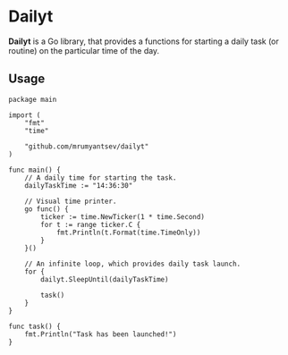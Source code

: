 # Dailyt

**Dailyt** is a Go library, that provides a functions for starting a daily task (or routine) on the particular time of the day.

## Usage

``` Golang
package main

import (
	"fmt"
	"time"

	"github.com/mrumyantsev/dailyt"
)

func main() {
	// A daily time for starting the task.
	dailyTaskTime := "14:36:30"

	// Visual time printer.
	go func() {
		ticker := time.NewTicker(1 * time.Second)
		for t := range ticker.C {
			fmt.Println(t.Format(time.TimeOnly))
		}
	}()

	// An infinite loop, which provides daily task launch.
	for {
		dailyt.SleepUntil(dailyTaskTime)

		task()
	}
}

func task() {
	fmt.Println("Task has been launched!")
}
```
